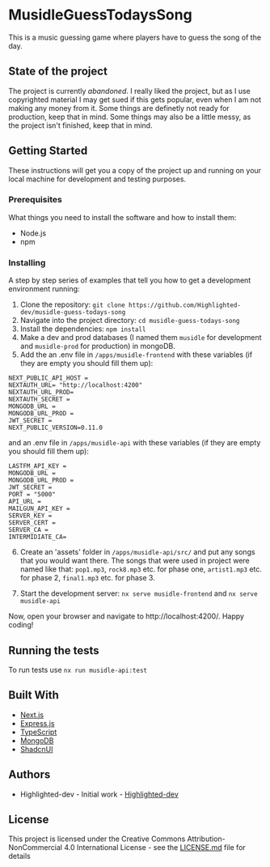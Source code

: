# MusidleGuessTodaysSong

This is a music guessing game where players have to guess the song of the day.

## State of the project

The project is currently _abandoned_. I really liked the project, but as I use copyrighted material I may get sued if this gets popular, even when I am not making any money from it. Some things are definetly not ready for production, keep that in mind. Some things may also be a little messy, as the project isn't finished, keep that in mind.

## Getting Started

These instructions will get you a copy of the project up and running on your local machine for development and testing purposes.

### Prerequisites

What things you need to install the software and how to install them:

- Node.js
- npm

### Installing

A step by step series of examples that tell you how to get a development environment running:

1. Clone the repository: `git clone https://github.com/Highlighted-dev/musidle-guess-todays-song`
2. Navigate into the project directory: `cd musidle-guess-todays-song`
3. Install the dependencies: `npm install`
4. Make a dev and prod databases (I named them `musidle` for development and `musidle-prod` for production) in mongoDB.
5. Add the an .env file in `/apps/musidle-frontend` with these variables (if they are empty you should fill them up):

```
NEXT_PUBLIC_API_HOST =
NEXTAUTH_URL= "http://localhost:4200"
NEXTAUTH_URL_PROD=
NEXTAUTH_SECRET =
MONGODB_URL =
MONGODB_URL_PROD =
JWT_SECRET =
NEXT_PUBLIC_VERSION=0.11.0
```

and an .env file in `/apps/musidle-api` with these variables (if they are empty you should fill them up):

```
LASTFM_API_KEY =
MONGODB_URL =
MONGODB_URL_PROD =
JWT_SECRET =
PORT = "5000"
API_URL =
MAILGUN_API_KEY =
SERVER_KEY =
SERVER_CERT =
SERVER_CA =
INTERMIDIATE_CA=
```

6. Create an 'assets' folder in `/apps/musidle-api/src/` and put any songs that you would want there. The songs that were used in project were named like that: `pop1.mp3`, `rock8.mp3` etc. for phase one, `artist1.mp3` etc. for phase 2, `final1.mp3` etc. for phase 3.

7. Start the development server: `nx serve musidle-frontend` and `nx serve musidle-api`

Now, open your browser and navigate to http://localhost:4200/. Happy coding!

## Running the tests

To run tests use `nx run musidle-api:test`

## Built With

- [Next.js](https://nextjs.org/)
- [Express.js](https://expressjs.com/)
- [TypeScript](https://www.typescriptlang.org/)
- [MongoDB](https://www.mongodb.com/)
- [ShadcnUI](https://ui.shadcn.com/)

## Authors

- Highlighted-dev - Initial work - [Highlighted-dev](https://github.com/Highlighted-dev)

## License

This project is licensed under the Creative Commons Attribution-NonCommercial 4.0 International License - see the [LICENSE.md](LICENSE.md) file for details
